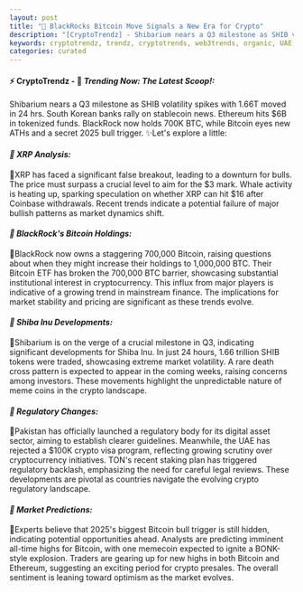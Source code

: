 ```yaml
---
layout: post
title: "🌇 BlackRocks Bitcoin Move Signals a New Era for Crypto"
description: "[CryptoTrendz] - Shibarium nears a Q3 milestone as SHIB volatility spikes with 1.66T moved in 24 hrs. South Korean banks rally on stablecoin news. Ethereum hits $6B in tokenized funds. BlackRock now holds 700K BTC, while Bitcoin eyes new ATHs and a secret 2025 bull trigger."
keywords: cryptotrendz, trendz, cryptotrends, web3trends, organic, UAE, Crypto, Bitcoin, stablecoin, Memecoin, CEO, bank, BTC, XRP, digital
categories: curated
---
```


#### ⚡ CryptoTrendz - 📌 *Trending Now: The Latest Scoop!:*

Shibarium nears a Q3 milestone as SHIB volatility spikes with 1.66T moved in 24 hrs. South Korean banks rally on stablecoin news. Ethereum hits $6B in tokenized funds. BlackRock now holds 700K BTC, while Bitcoin eyes new ATHs and a secret 2025 bull trigger. ✨Let's explore a little:


#### *🔖  XRP Analysis:*  

🔹XRP has faced a significant false breakout, leading to a downturn for bulls. The price must surpass a crucial level to aim for the $3 mark. Whale activity is heating up, sparking speculation on whether XRP can hit $16 after Coinbase withdrawals. Recent trends indicate a potential failure of major bullish patterns as market dynamics shift.

#### *🔖  BlackRock's Bitcoin Holdings:*  

🔹BlackRock now owns a staggering 700,000 Bitcoin, raising questions about when they might increase their holdings to 1,000,000 BTC. Their Bitcoin ETF has broken the 700,000 BTC barrier, showcasing substantial institutional interest in cryptocurrency. This influx from major players is indicative of a growing trend in mainstream finance. The implications for market stability and pricing are significant as these trends evolve.

#### *🔖  Shiba Inu Developments:*  

🔹Shibarium is on the verge of a crucial milestone in Q3, indicating significant developments for Shiba Inu. In just 24 hours, 1.66 trillion SHIB tokens were traded, showcasing extreme market volatility. A rare death cross pattern is expected to appear in the coming weeks, raising concerns among investors. These movements highlight the unpredictable nature of meme coins in the crypto landscape.

#### *🔖  Regulatory Changes:*  

🔹Pakistan has officially launched a regulatory body for its digital asset sector, aiming to establish clearer guidelines. Meanwhile, the UAE has rejected a $100K crypto visa program, reflecting growing scrutiny over cryptocurrency initiatives. TON's recent staking plan has triggered regulatory backlash, emphasizing the need for careful legal reviews. These developments are pivotal as countries navigate the evolving crypto regulatory landscape.

#### *🔖  Market Predictions:*  

🔹Experts believe that 2025's biggest Bitcoin bull trigger is still hidden, indicating potential opportunities ahead. Analysts are predicting imminent all-time highs for Bitcoin, with one memecoin expected to ignite a BONK-style explosion. Traders are gearing up for new highs in both Bitcoin and Ethereum, suggesting an exciting period for crypto presales. The overall sentiment is leaning toward optimism as the market evolves.